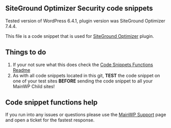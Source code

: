 ## SiteGround Optimizer Security code snippets

Tested version of WordPress 6.4.1, plugin version was SiteGround Optimizer 7.4.4.

This file is a code snippet that is used for [SiteGround Optimizer](https://wordpress.org/plugins/sg-cachepress/) plugin. 

## Things to do

1. If your not sure what this does check the [Code Snippets Functions Readme](https://github.com/mainwp/Code-Snippets-Functions/blob/master/README.md)
2. As with all code snippets located in this git, **TEST** the code snippet on one of your test sites **BEFORE** sending the code snippet to all your MainWP Child sites!

## Code snippet functions help

If you run into any issues or questions please use the [MainWP Support](https://mainwp.com/support/) page and open a ticket for the fastest response.
